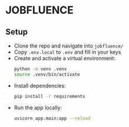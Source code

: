 # JOBFLUENCE

## Setup
- Clone the repo and navigate into `jobfluence/`
- Copy `.env.local` to `.env` and fill in your keys
- Create and activate a virtual environment:
    ```bash
    python -m venv .venv
    source .venv/bin/activate
    ```
- Install dependencies: 
    ```bash
    pip install -r requirements
    ```
- Run the app locally:
    ```bash
    uvicorn app.main:app --reload
    ```

